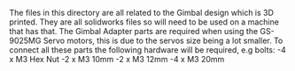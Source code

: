 The files in this directory are all related to the Gimbal design which is 3D printed. They are all solidworks files so will need to be used on a machine that has that. The Gimbal Adapter parts are required when using the GS-9025MG Servo motors, this is due to the servos size being a lot smaller. To connect all these parts the following hardware will be required, e.g bolts:
-4 x M3 Hex Nut
-2 x M3 10mm
-2 x M3 12mm
-4 x M3 20mm